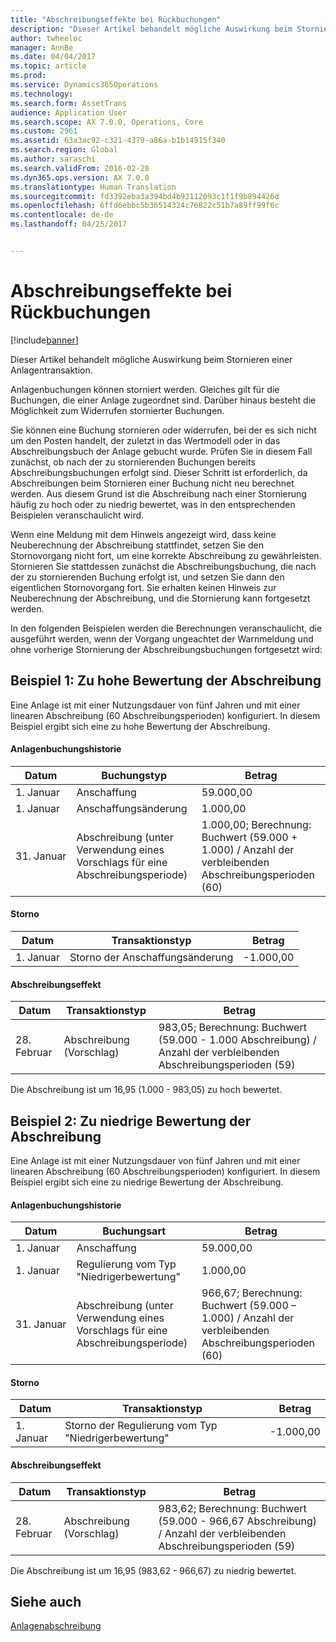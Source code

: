 ```yaml
---
title: "Abschreibungseffekte bei Rückbuchungen"
description: "Dieser Artikel behandelt mögliche Auswirkung beim Stornieren einer Anlagentransaktion."
author: twheeloc
manager: AnnBe
ms.date: 04/04/2017
ms.topic: article
ms.prod: 
ms.service: Dynamics365Operations
ms.technology: 
ms.search.form: AssetTrans
audience: Application User
ms.search.scope: AX 7.0.0, Operations, Core
ms.custom: 2961
ms.assetid: 63a3ac92-c321-4379-a86a-b1b14915f340
ms.search.region: Global
ms.author: saraschi
ms.search.validFrom: 2016-02-28
ms.dyn365.ops.version: AX 7.0.0
ms.translationtype: Human Translation
ms.sourcegitcommit: fd3392eba3a394bd4b92112093c1f1f9b894426d
ms.openlocfilehash: 6ffd6ebbc5b36514324c76822c51b7a89ff99f6c
ms.contentlocale: de-de
ms.lasthandoff: 04/25/2017


---
```


# <a name="depreciation-effects-with-reversals"></a>Abschreibungseffekte bei Rückbuchungen

[!include[banner](../includes/banner.md)]


Dieser Artikel behandelt mögliche Auswirkung beim Stornieren einer Anlagentransaktion. 

Anlagenbuchungen können storniert werden. Gleiches gilt für die Buchungen, die einer Anlage zugeordnet sind. Darüber hinaus besteht die Möglichkeit zum Widerrufen stornierter Buchungen. 

Sie können eine Buchung stornieren oder widerrufen, bei der es sich nicht um den Posten handelt, der zuletzt in das Wertmodell oder in das Abschreibungsbuch der Anlage gebucht wurde. Prüfen Sie in diesem Fall zunächst, ob nach der zu stornierenden Buchungen bereits Abschreibungsbuchungen erfolgt sind. Dieser Schritt ist erforderlich, da Abschreibungen beim Stornieren einer Buchung nicht neu berechnet werden. Aus diesem Grund ist die Abschreibung nach einer Stornierung häufig zu hoch oder zu niedrig bewertet, was in den entsprechenden Beispielen veranschaulicht wird. 

Wenn eine Meldung mit dem Hinweis angezeigt wird, dass keine Neuberechnung der Abschreibung stattfindet, setzen Sie den Stornovorgang nicht fort, um eine korrekte Abschreibung zu gewährleisten. Stornieren Sie stattdessen zunächst die Abschreibungsbuchung, die nach der zu stornierenden Buchung erfolgt ist, und setzen Sie dann den eigentlichen Stornovorgang fort. Sie erhalten keinen Hinweis zur Neuberechnung der Abschreibung, und die Stornierung kann fortgesetzt werden. 

In den folgenden Beispielen werden die Berechnungen veranschaulicht, die ausgeführt werden, wenn der Vorgang ungeachtet der Warnmeldung und ohne vorherige Stornierung der Abschreibungsbuchungen fortgesetzt wird:

## <a name="example-1-depreciation-is-overstated"></a>Beispiel 1: Zu hohe Bewertung der Abschreibung
Eine Anlage ist mit einer Nutzungsdauer von fünf Jahren und mit einer linearen Abschreibung (60 Abschreibungsperioden) konfiguriert. In diesem Beispiel ergibt sich eine zu hohe Bewertung der Abschreibung.
#### <a name="asset-transaction-history"></a>Anlagenbuchungshistorie

| Datum       | Buchungstyp                                                          | Betrag                                    |
|------------|---------------------------------------------------------------------------|-------------------------------------------|
| 1. Januar  | Anschaffung                                                               | 59.000,00                                 |
| 1. Januar  | Anschaffungsänderung                                                    | 1.000,00                                  |
| 31. Januar | Abschreibung (unter Verwendung eines Vorschlags für eine Abschreibungsperiode) | 1.000,00; Berechnung: Buchwert (59.000 + 1.000) / Anzahl der verbleibenden Abschreibungsperioden (60) |

#### <a name="reversal-action"></a>Storno

| Datum      | Transaktionstyp                | Betrag    |
|-----------|---------------------------------|-----------|
| 1. Januar | Storno der Anschaffungsänderung | -1.000,00 |

#### <a name="depreciation-effect"></a>Abschreibungseffekt

| Datum        | Transaktionstyp        | Betrag                                                                                |
|-------------|-------------------------|---------------------------------------------------------------------------------------|
| 28. Februar | Abschreibung (Vorschlag) | 983,05; Berechnung: Buchwert (59.000 - 1.000 Abschreibung) / Anzahl der verbleibenden Abschreibungsperioden (59) |

Die Abschreibung ist um 16,95 (1.000 - 983,05) zu hoch bewertet.

## <a name="example-2-depreciation-is-understated"></a>Beispiel 2: Zu niedrige Bewertung der Abschreibung
Eine Anlage ist mit einer Nutzungsdauer von fünf Jahren und mit einer linearen Abschreibung (60 Abschreibungsperioden) konfiguriert. In diesem Beispiel ergibt sich eine zu niedrige Bewertung der Abschreibung.
#### <a name="asset-transaction-history"></a>Anlagenbuchungshistorie

| Datum       | Buchungsart                                                          | Betrag                                      |
|------------|---------------------------------------------------------------------------|---------------------------------------------|
| 1. Januar  | Anschaffung                                                               | 59.000,00                                   |
| 1. Januar  | Regulierung vom Typ "Niedrigerbewertung"                                                     | 1.000,00                                    |
| 31. Januar | Abschreibung (unter Verwendung eines Vorschlags für eine Abschreibungsperiode) | 966,67; Berechnung: Buchwert (59.000 – 1.000) / Anzahl der verbleibenden Abschreibungsperioden (60) |

#### <a name="reversal-action"></a>Storno

| Datum      | Transaktionstyp               | Betrag    |
|-----------|--------------------------------|-----------|
| 1. Januar | Storno der Regulierung vom Typ "Niedrigerbewertung" | -1.000,00 |

#### <a name="depreciation-effect"></a>Abschreibungseffekt

| Datum        | Transaktionstyp        | Betrag                                                                                       |
|-------------|-------------------------|----------------------------------------------------------------------------------------------|
| 28. Februar | Abschreibung (Vorschlag) | 983,62; Berechnung: Buchwert (59.000 - 966,67 Abschreibung) / Anzahl der verbleibenden Abschreibungsperioden (59) |

Die Abschreibung ist um 16,95 (983,62 - 966,67) zu niedrig bewertet.



<a name="see-also"></a>Siehe auch
--------

[Anlagenabschreibung](fixed-asset-depreciation.md)




